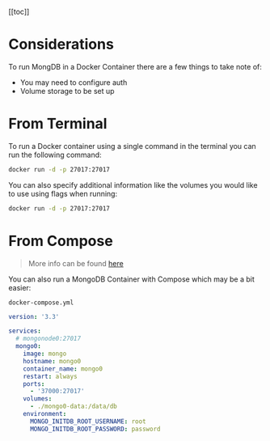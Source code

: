 [[toc]]

# Considerations

To run MongDB in a Docker Container there are a few things to take note of:

- You may need to configure auth
- Volume storage to be set up

# From Terminal

To run a Docker container using a single command in the terminal you can run the following command:

```sh
docker run -d -p 27017:27017
```

You can also specify additional information like the volumes you would like to use using flags when running:

```sh
docker run -d -p 27017:27017
```

# From Compose

> More info can be found [here](https://medium.com/faun/managing-mongodb-on-docker-with-docker-compose-26bf8a0bbae3)

You can also run a MongoDB Container with Compose which may be a bit easier:

`docker-compose.yml`

```yml
version: '3.3'

services:
  # mongonode0:27017
  mongo0:
    image: mongo
    hostname: mongo0
    container_name: mongo0
    restart: always
    ports:
      - '37000:27017'
    volumes:
      - ./mongo0-data:/data/db
    environment:
      MONGO_INITDB_ROOT_USERNAME: root
      MONGO_INITDB_ROOT_PASSWORD: password
```

